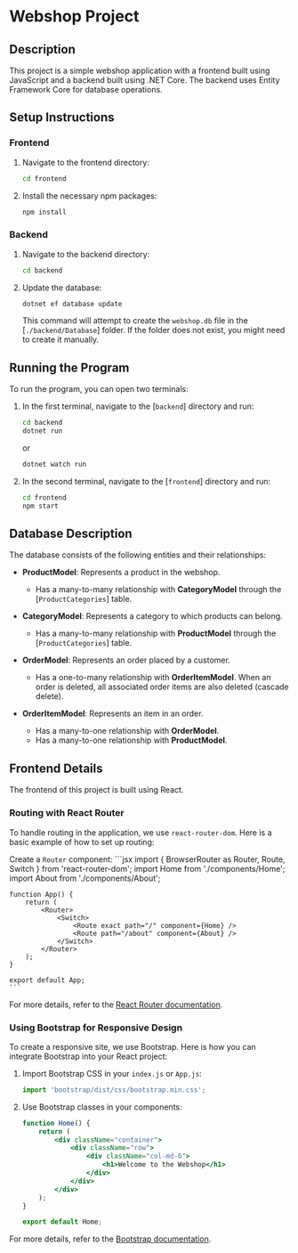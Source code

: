 # Webshop Project

## Description

This project is a simple webshop application with a frontend built using JavaScript and a backend built using .NET Core. The backend uses Entity Framework Core for database operations.

## Setup Instructions

### Frontend

1. Navigate to the frontend directory:
    ```sh
    cd frontend
    ```
2. Install the necessary npm packages:
    ```sh
    npm install
    ```

### Backend

1. Navigate to the backend directory:
    ```sh
    cd backend
    ```
2. Update the database:
    ```sh
    dotnet ef database update
    ```
    This command will attempt to create the `webshop.db` file in the [`./backend/Database`] folder. If the folder does not exist, you might need to create it manually.

## Running the Program

To run the program, you can open two terminals:

1. In the first terminal, navigate to the [`backend`] directory and run:
    ```sh
    cd backend
    dotnet run
    ```
    or
    ```sh
    dotnet watch run
    ```

2. In the second terminal, navigate to the [`frontend`] directory and run:
    ```sh
    cd frontend
    npm start
    ```

## Database Description

The database consists of the following entities and their relationships:

- **ProductModel**: Represents a product in the webshop.
  - Has a many-to-many relationship with **CategoryModel** through the [`ProductCategories`] table.

- **CategoryModel**: Represents a category to which products can belong.
  - Has a many-to-many relationship with **ProductModel** through the [`ProductCategories`] table.

- **OrderModel**: Represents an order placed by a customer.
  - Has a one-to-many relationship with **OrderItemModel**. When an order is deleted, all associated order items are also deleted (cascade delete).

- **OrderItemModel**: Represents an item in an order.
  - Has a many-to-one relationship with **OrderModel**.
  - Has a many-to-one relationship with **ProductModel**.

## Frontend Details

The frontend of this project is built using React.

### Routing with React Router

To handle routing in the application, we use `react-router-dom`. Here is a basic example of how to set up routing:

Create a `Router` component:
    ```jsx
    import { BrowserRouter as Router, Route, Switch } from 'react-router-dom';
    import Home from './components/Home';
    import About from './components/About';

    function App() {
        return (
            <Router>
                <Switch>
                    <Route exact path="/" component={Home} />
                    <Route path="/about" component={About} />
                </Switch>
            </Router>
        );
    }

    export default App;
    ```

For more details, refer to the [React Router documentation](https://reactrouter.com/).

### Using Bootstrap for Responsive Design

To create a responsive site, we use Bootstrap. Here is how you can integrate Bootstrap into your React project:

1. Import Bootstrap CSS in your `index.js` or `App.js`:
    ```jsx
    import 'bootstrap/dist/css/bootstrap.min.css';
    ```

2. Use Bootstrap classes in your components:
    ```jsx
    function Home() {
        return (
            <div className="container">
                <div className="row">
                    <div className="col-md-6">
                        <h1>Welcome to the Webshop</h1>
                    </div>
                </div>
            </div>
        );
    }

    export default Home;
    ```

For more details, refer to the [Bootstrap documentation](https://getbootstrap.com/).
